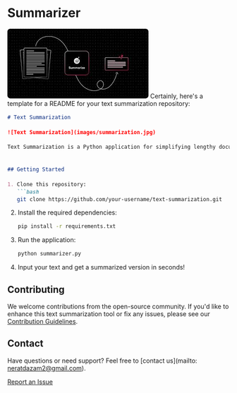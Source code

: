 # Summarizer
![Text summarizer Logo](Text_summarization.jpeg)
Certainly, here's a template for a README for your text summarization repository:

```markdown
# Text Summarization

![Text Summarization](images/summarization.jpg)

Text Summarization is a Python application for simplifying lengthy documents and extracting key information using advanced Natural Language Processing techniques. With this tool, you can efficiently generate concise summaries for various types of text, from articles and research papers to business reports and more.


## Getting Started

1. Clone this repository:
   ```bash
   git clone https://github.com/your-username/text-summarization.git
   ```

2. Install the required dependencies:
   ```bash
   pip install -r requirements.txt
   ```

3. Run the application:
   ```bash
   python summarizer.py
   ```

4. Input your text and get a summarized version in seconds!


## Contributing

We welcome contributions from the open-source community. If you'd like to enhance this text summarization tool or fix any issues, please see our [Contribution Guidelines](CONTRIBUTING.md).


## Contact

Have questions or need support? Feel free to [contact us](mailto: neratdazam2@gmail.com).


[Report an Issue](https://github.com/Elilora/text-summarization/issues)
